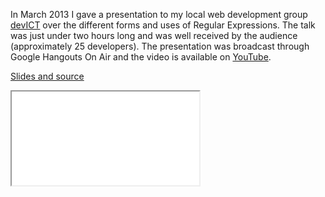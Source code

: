 In March 2013 I gave a presentation to my local web development group
[devICT][devict] over the different forms and uses of Regular Expressions. The
talk was just under two hours long and was well received by the audience
(approximately 25 developers). The presentation was broadcast through Google
Hangouts On Air and the video is available on [YouTube][video].

[Slides and source][source]

<div class="embed-responsive embed-responsive-4by3">
  <iframe class="embed-responsive-item" src="//www.youtube.com/embed/4LnyHF8dnIk" allowfullscreen></iframe>
</div>

[source]: https://github.com/jcbwlkr/regex-101
[video]: http://youtu.be/4LnyHF8dnIk
[devict]: /portfolio/devict.html

